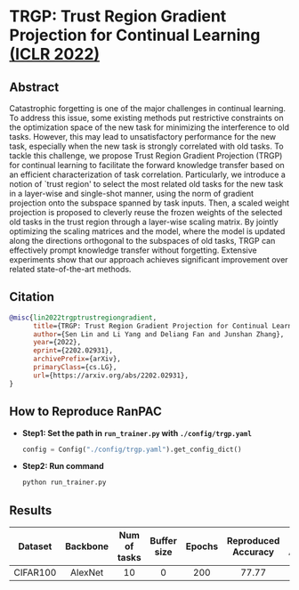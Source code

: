 # TRGP: Trust Region Gradient Projection for Continual Learning [(ICLR 2022)](https://arxiv.org/abs/2202.02931)

## Abstract
Catastrophic forgetting is one of the major challenges in continual learning. To address this issue, some existing methods put restrictive constraints on the optimization space of the new task for minimizing the interference to old tasks. However, this may lead to unsatisfactory performance for the new task, especially when the new task is strongly correlated with old tasks. To tackle this challenge, we propose Trust Region Gradient Projection (TRGP) for continual learning to facilitate the forward knowledge transfer based on an efficient characterization of task correlation. Particularly, we introduce a notion of `trust region' to select the most related old tasks for the new task in a layer-wise and single-shot manner, using the norm of gradient projection onto the subspace spanned by task inputs. Then, a scaled weight projection is proposed to cleverly reuse the frozen weights of the selected old tasks in the trust region through a layer-wise scaling matrix. By jointly optimizing the scaling matrices and the model, where the model is updated along the directions orthogonal to the subspaces of old tasks, TRGP can effectively prompt knowledge transfer without forgetting. Extensive experiments show that our approach achieves significant improvement over related state-of-the-art methods.


## Citation

```bibtex
@misc{lin2022trgptrustregiongradient,
      title={TRGP: Trust Region Gradient Projection for Continual Learning}, 
      author={Sen Lin and Li Yang and Deliang Fan and Junshan Zhang},
      year={2022},
      eprint={2202.02931},
      archivePrefix={arXiv},
      primaryClass={cs.LG},
      url={https://arxiv.org/abs/2202.02931}, 
}
```

## How to Reproduce RanPAC

- **Step1: Set the path in `run_trainer.py` with `./config/trgp.yaml`**
  ```python
  config = Config("./config/trgp.yaml").get_config_dict()
  ```
- **Step2: Run command**
  ```python
  python run_trainer.py
  ```

## Results

| Dataset  | Backbone | Num of tasks | Buffer size | Epochs | Reproduced Accuracy |  Reported Accuracy  |
| :------: | :------: | :----------: | :---------: | :----: | :-----------------: | :-----------------: |
| CIFAR100 | AlexNet  |      10      |      0      |   200  |        77.77        |        74.49        |

